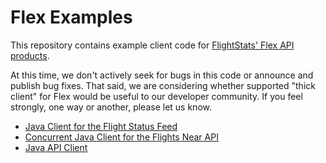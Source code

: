 # Flex Examples #

This repository contains example client code for [FlightStats' Flex API products](https://developer.flightstats.com/).

At this time, we don't actively seek for bugs in this code or announce and publish bug fixes. That said, we are considering whether supported "thick client" for Flex would be useful to our developer community. If you feel strongly, one way or another, please let us know.

* [Java Client for the Flight Status Feed](flight-status-feed/java)
* [Concurrent Java Client for the Flights Near API](flights-near/)
* [Java API Client](ApiClients/JavaClient)
